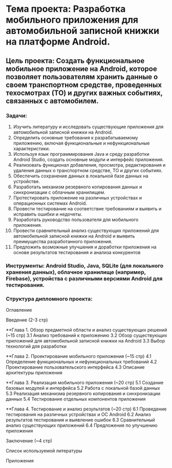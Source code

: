 # **Тема проекта**: Разработка мобильного приложения для автомобильной записной книжки на платформе Android.
## **Цель проекта**: Создать функциональное мобильное приложение на Android, которое позволяет пользователям хранить данные о своем транспортном средстве, проведенных техосмотрах (ТО) и других важных событиях, связанных с автомобилем.

### **Задачи**: 

1. Изучить литературу и исследовать существующие приложения для автомобильной записной книжки на Android.
2. Определить основные требования к разрабатываемому приложению, включая функциональные и нефункциональные характеристики.
3. Используя язык программирования Java и среду разработки Android Studio, создать основные модули и интерфейс приложения.
4. Реализовать функционал добавления, просмотра, редактирования и удаления данных о транспортном средстве, ТО и других событиях.
5. Обеспечить сохранение данных в локальной базе данных на устройстве.
6. Разработать механизм резервного копирования данных и синхронизации с облачным хранилищем.
7. Протестировать приложение на различных устройствах и операционных системах Android.
8. Провести тестирование на соответствие требованиям и выявить и исправить ошибки и недочеты.
9. Разработать руководство пользователя для мобильного приложения.
10. Провести сравнительный анализ существующих приложений для автомобильной записной книжки на Android и выявить преимущества разработанного приложения.
11. Предложить возможные улучшения и доработки приложения на основе результатов тестирования и анализа конкурентов

### **Инструменты**: Android Studio, Java, SQLite (для локального хранения данных), облачное хранилище (например, Firebase), устройства с различными версиями Android для тестирования.

### **Структура дипломного проекта**:

Оглавление

Введение (2-3 стр)

**Глава 1. Обзор предметной области и анализ существующих решений (~15 стр)
3.1 Анализ требований к приложению
3.2 Обзор существующих приложений для автомобильной записной книжки на Android
3.3 Выбор технологий для разработки

**Глава 2. Проектирование мобильного приложения (~15 стр)
4.1 Определение функциональных и нефункциональных требований
4.2 Проектирование пользовательского интерфейса
4.3 Описание архитектуры приложения

**Глава 3. Реализация мобильного приложения (~20 стр)
5.1 Создание базовых модулей и интерфейса
5.2 Работа с локальной базой данных
5.3 Реализация механизма резервного копирования и синхронизации данных
5.4 Тестирование отдельных компонентов приложения

**Глава 4. Тестирование и анализ результатов (~20 стр)
6.1 Проведение тестирования на различных устройствах и ОС Android
6.2 Анализ результатов тестирования и выявление ошибок
6.3 Сравнительный анализ существующих приложений
6.4 Предложения по улучшению приложения

Заключение (~4 стр)

Список используемой литературы

Приложения
